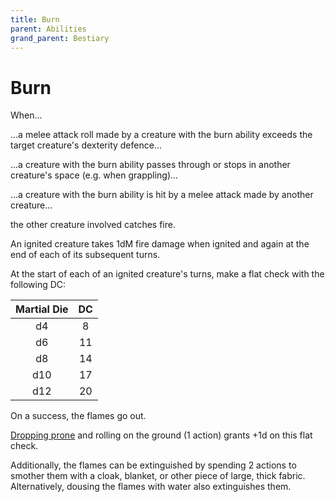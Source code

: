 ```yaml
---
title: Burn
parent: Abilities
grand_parent: Bestiary
---
```


# Burn
When...

...a melee attack roll made by a creature with the burn ability exceeds the target creature's dexterity defence...

...a creature with the burn ability passes through or stops in another creature's space (e.g. when grappling)...

...a creature with the burn ability is hit by a melee attack made by another creature...

the other creature involved catches fire.

An ignited creature takes 1dM fire damage when ignited and again at the end of each of its subsequent turns.

At the start of each of an ignited creature's turns, make a flat check with the following DC:

| Martial Die | DC |
|:-----------:|:--:|
| d4 | 8 |
| d6 | 11 |
| d8 | 14 |
| d10 | 17 |
| d12 | 20 |

On a success, the flames go out.

[Dropping prone](https://stormchaserroleplaying.com/stormchaserRPG/Combat/Moves/Drop/) and rolling on the ground (1 action) grants +1d on this flat check.

Additionally, the flames can be extinguished by spending 2 actions to smother them with a cloak, blanket, or other piece of large, thick fabric. Alternatively, dousing the flames with water also extinguishes them.
